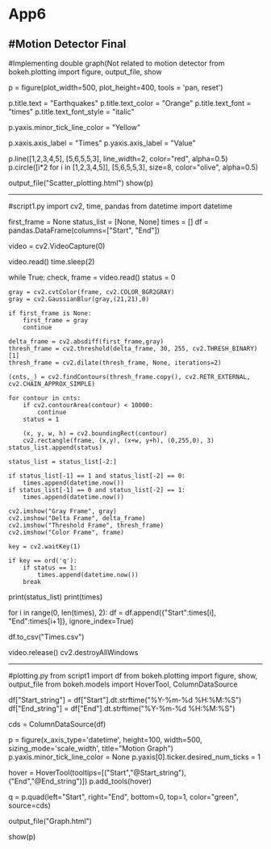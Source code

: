 # App6
#Motion Detector Final
-------------------------------------------
#Implementing double graph(Not related to motion detector
from bokeh.plotting import figure, output_file, show

p = figure(plot_width=500, plot_height=400, tools = 'pan, reset')

p.title.text = "Earthquakes"
p.title.text_color = "Orange"
p.title.text_font = "times"
p.title.text_font_style = "italic"

p.yaxis.minor_tick_line_color = "Yellow"

p.xaxis.axis_label = "Times"
p.yaxis.axis_label = "Value"

p.line([1,2,3,4,5], [5,6,5,5,3], line_width=2, color="red", alpha=0.5)
p.circle([i*2 for i in [1,2,3,4,5]], [5,6,5,5,3], size=8, color="olive", alpha=0.5)

output_file("Scatter_plotting.html")
show(p)

-----------------------------------------------------
#script1.py
import cv2, time, pandas
from datetime import datetime

first_frame = None
status_list = [None, None]
times = []
df = pandas.DataFrame(columns=["Start", "End"])

video = cv2.VideoCapture(0)

video.read()
time.sleep(2)

while True:
    check, frame = video.read()
    status = 0

    gray = cv2.cvtColor(frame, cv2.COLOR_BGR2GRAY)
    gray = cv2.GaussianBlur(gray,(21,21),0)

    if first_frame is None:
        first_frame = gray
        continue

    delta_frame = cv2.absdiff(first_frame,gray)
    thresh_frame = cv2.threshold(delta_frame, 30, 255, cv2.THRESH_BINARY)[1]
    thresh_frame = cv2.dilate(thresh_frame, None, iterations=2)

    (cnts,_) = cv2.findContours(thresh_frame.copy(), cv2.RETR_EXTERNAL, cv2.CHAIN_APPROX_SIMPLE)

    for contour in cnts:
        if cv2.contourArea(contour) < 10000:
            continue
        status = 1

        (x, y, w, h) = cv2.boundingRect(contour)
        cv2.rectangle(frame, (x,y), (x+w, y+h), (0,255,0), 3)
    status_list.append(status)

    status_list = status_list[-2:]

    if status_list[-1] == 1 and status_list[-2] == 0:
        times.append(datetime.now())
    if status_list[-1] == 0 and status_list[-2] == 1:
        times.append(datetime.now())

    cv2.imshow("Gray Frame", gray)
    cv2.imshow("Delta Frame", delta_frame)
    cv2.imshow("Threshold Frame", thresh_frame)
    cv2.imshow("Color Frame", frame)

    key = cv2.waitKey(1)

    if key == ord('q'):
        if status == 1:
            times.append(datetime.now())
        break

print(status_list)
print(times)

for i in range(0, len(times), 2):
    df = df.append({"Start":times[i], "End":times[i+1]}, ignore_index=True)

df.to_csv("Times.csv")

video.release()
cv2.destroyAllWindows 

----------------------------------------------------------------------------------

#plotting.py
from script1 import df
from bokeh.plotting import figure, show, output_file
from bokeh.models import HoverTool, ColumnDataSource

df["Start_string"] = df["Start"].dt.strftime("%Y-%m-%d %H:%M:%S")
df["End_string"] = df["End"].dt.strftime("%Y-%m-%d %H:%M:%S")

cds = ColumnDataSource(df)

p = figure(x_axis_type='datetime', height=100, width=500, sizing_mode='scale_width', title="Motion Graph")
p.yaxis.minor_tick_line_color = None
p.yaxis[0].ticker.desired_num_ticks = 1

hover = HoverTool(tooltips=[("Start","@Start_string"), ("End","@End_string")])
p.add_tools(hover)

q = p.quad(left="Start", right="End", bottom=0, top=1, color="green", source=cds)

output_file("Graph.html")

show(p)
